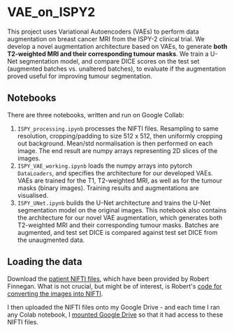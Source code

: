 # VAE_on_ISPY2
This project uses Variational Autoencoders (VAEs) to perform data augmentation on breast cancer MRI from the ISPY-2 clinical trial. We develop a novel augmentation architecture based on VAEs, to generate **both T2-weighted MRI and their corresponding tumour masks**. We train a U-Net segmentation model, and compare DICE scores on the test set (augmented batches vs. unaltered batches), to evaluate if the augmentation proved useful for improving tumour segmentation. 

## Notebooks 

There are three notebooks, written and run on Google Collab: 

1. `ISPY_processing.ipynb` processes the NIFTI files. Resampling to same resolution, cropping/padding to size 512 x 512, then uniformly cropping out background. Mean/std normalisation is then performed on each image. The end result are numpy arrays representing 2D slices of the images. 
2. `ISPY_VAE_working.ipynb` loads the numpy arrays into pytorch `DataLoaders`, and specifies the architecture for our developed VAEs. VAEs are trained for the T1, T2-weighted MRI, as well as for the tumour masks (binary images). Training results and augmentations are visualised. 
3. `ISPY_UNet.ipynb` builds the U-Net architecture and trains the U-Net segmentation model on the original images. This notebook also contains the architecture for our novel VAE augmentation, which generates both T2-weighted MRI and their corresponding tumour masks. Batches are augmented, and test set DICE is compared against test set DICE from the unaugmented data.  


## Loading the data

Download the [patient NIFTI files](https://cloudstor.aarnet.edu.au/plus/s/dgiQZ2ftvWLnUq2), which have been provided by Robert Finnegan. What is not crucial, but might be of interest, is Robert's [code for converting the images into NIFTI](https://cloudstor.aarnet.edu.au/plus/s/1XvjIt81kN8UjBd). 

I then uploaded the NIFTI files onto my Google Drive - and each time I ran any Colab notebook, I [mounted Google Drive](https://stackoverflow.com/a/47019779) so that it had access to these NIFTI files. 
